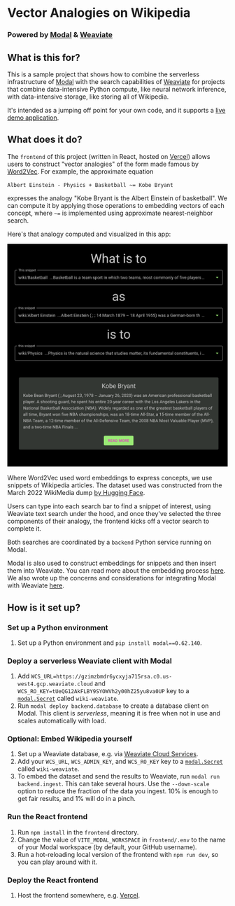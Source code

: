 # Vector Analogies on Wikipedia
### Powered by [Modal](https://modal.com) & [Weaviate](https://weaviate.io)

## What is this for?

This is a sample project that shows how to combine the serverless infrastructure of [Modal](https://modal.com)
with the search capabilities of [Weaviate](https://weaviate.io)
for projects that combine data-intensive Python compute, like neural network inference,
with data-intensive storage, like storing all of Wikipedia.

It's intended as a jumping off point for your own code,
and it supports a [live demo application](https://vector-analogies-wikipedia.vercel.app/).

## What does it do?

The `frontend` of this project (written in React, hosted on [Vercel](https://vercel.com))
allows users to construct "vector analogies" of the form made famous by [Word2Vec](https://arxiv.org/abs/1301.3781).
For example, the approximate equation

```
Albert Einstein - Physics + Basketball ~= Kobe Bryant
```

expresses the analogy "Kobe Bryant is the Albert Einstein of basketball".
We can compute it by applying those operations to embedding vectors of each concept,
where `~=` is implemented using approximate nearest-neighbor search.

Here's that analogy computed and visualized in this app:

![Albert Einstein - Physics + Basketball ~= Kobe Bryant](frontend/public/einstein-bryant.png)

Where Word2Vec used word embeddings to express concepts, we use snippets of Wikipedia articles.
The dataset used was constructed from the March 2022 WikiMedia dump [by Hugging Face](https://huggingface.co/datasets/wikipedia).

Users can type into each search bar to find a snippet of interest, using Weaviate text search under the hood,
and once they've selected the three components of their analogy,
the frontend kicks off a vector search to complete it.

Both searches are coordinated by a `backend` Python service running on Modal.

Modal is also used to construct embeddings for snippets and then insert them into Weaviate.
You can read more about the embedding process [here](https://modal.com/blog/embedding-wikipedia).
We also wrote up the concerns and considerations for integrating Modal with Weaviate [here](https://modal.com/blog/wikipedia-weaviate).

## How is it set up?

### Set up a Python environment
1. Set up a Python environment and `pip install modal==0.62.140`.

### Deploy a serverless Weaviate client with Modal
1. Add `WCS_URL=https://gzimzbmdr6ycxyja715rsa.c0.us-west4.gcp.weaviate.cloud` and `WCS_RO_KEY=tUeQG12AkFLBY9SYOWVh2y00hZ25yu8va0UP` key to a [`modal.Secret`](https://modal.com/docs/guide/secrets) called `wiki-weaviate`.
1. Run `modal deploy backend.database` to create a database client on Modal.
This client is _serverless_, meaning it is free when not in use and scales automatically with load.

### Optional: Embed Wikipedia yourself
1. Set up a Weaviate database, e.g. via [Weaviate Cloud Services](https://weaviate.io/developers/weaviate/installation/weaviate-cloud-services).
1. Add your `WCS_URL`, `WCS_ADMIN_KEY`, and `WCS_RO_KEY` key to a [`modal.Secret`](https://modal.com/docs/guide/secrets) called `wiki-weaviate`.
1. To embed the dataset and send the results to Weaviate, run `modal run backend.ingest`. This can take several hours. Use the `--down-scale` option to reduce the fraction of the data you ingest. 10% is enough to get fair results, and 1% will do in a pinch.

### Run the React frontend
1. Run `npm install` in the `frontend` directory.
1. Change the value of `VITE_MODAL_WORKSPACE` in `frontend/.env` to the name of your Modal workspace (by default, your GitHub username).
1. Run a hot-reloading local version of the frontend with `npm run dev`, so you can play around with it.

### Deploy the React frontend
1. Host the frontend somewhere, e.g. [Vercel](https://vercel.com/guides/deploying-react-with-vercel).
